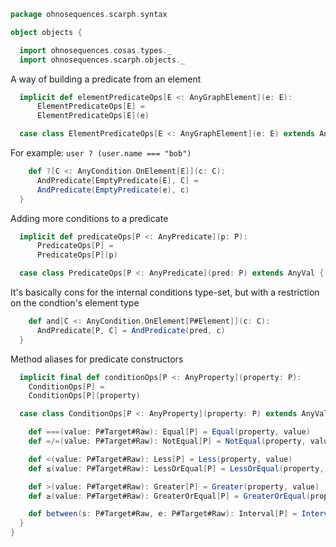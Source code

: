 
```scala
package ohnosequences.scarph.syntax

object objects {

  import ohnosequences.cosas.types._
  import ohnosequences.scarph.objects._
```

A way of building a predicate from an element

```scala
  implicit def elementPredicateOps[E <: AnyGraphElement](e: E):
      ElementPredicateOps[E] =
      ElementPredicateOps[E](e)

  case class ElementPredicateOps[E <: AnyGraphElement](e: E) extends AnyVal {
```

For example: `user ? (user.name === "bob")`

```scala
    def ?[C <: AnyCondition.OnElement[E]](c: C):
      AndPredicate[EmptyPredicate[E], C] =
      AndPredicate(EmptyPredicate(e), c)
  }
```

Adding more conditions to a predicate

```scala
  implicit def predicateOps[P <: AnyPredicate](p: P):
      PredicateOps[P] =
      PredicateOps[P](p)

  case class PredicateOps[P <: AnyPredicate](pred: P) extends AnyVal {
```

It's basically cons for the internal conditions type-set,
but with a restriction on the condtion's element type

```scala
    def and[C <: AnyCondition.OnElement[P#Element]](c: C):
      AndPredicate[P, C] = AndPredicate(pred, c)
  }
```

Method aliases for predicate constructors

```scala
  implicit final def conditionOps[P <: AnyProperty](property: P):
    ConditionOps[P] =
    ConditionOps[P](property)

  case class ConditionOps[P <: AnyProperty](property: P) extends AnyVal {

    def ===(value: P#Target#Raw): Equal[P] = Equal(property, value)
    def =/=(value: P#Target#Raw): NotEqual[P] = NotEqual(property, value)

    def <(value: P#Target#Raw): Less[P] = Less(property, value)
    def ≤(value: P#Target#Raw): LessOrEqual[P] = LessOrEqual(property, value)

    def >(value: P#Target#Raw): Greater[P] = Greater(property, value)
    def ≥(value: P#Target#Raw): GreaterOrEqual[P] = GreaterOrEqual(property, value)

    def between(s: P#Target#Raw, e: P#Target#Raw): Interval[P] = Interval(property, s, e)
  }
}

```




[main/scala/ohnosequences/scarph/axioms.scala]: ../axioms.scala.md
[main/scala/ohnosequences/scarph/evals.scala]: ../evals.scala.md
[main/scala/ohnosequences/scarph/morphisms.scala]: ../morphisms.scala.md
[main/scala/ohnosequences/scarph/objects.scala]: ../objects.scala.md
[main/scala/ohnosequences/scarph/rewrites.scala]: ../rewrites.scala.md
[main/scala/ohnosequences/scarph/schemas.scala]: ../schemas.scala.md
[main/scala/ohnosequences/scarph/syntax/morphisms.scala]: morphisms.scala.md
[main/scala/ohnosequences/scarph/syntax/objects.scala]: objects.scala.md
[test/scala/ohnosequences/scarph/asserts.scala]: ../../../../../test/scala/ohnosequences/scarph/asserts.scala.md
[test/scala/ohnosequences/scarph/impl/dummy.scala]: ../../../../../test/scala/ohnosequences/scarph/impl/dummy.scala.md
[test/scala/ohnosequences/scarph/impl/dummyTest.scala]: ../../../../../test/scala/ohnosequences/scarph/impl/dummyTest.scala.md
[test/scala/ohnosequences/scarph/implicitSearch.scala]: ../../../../../test/scala/ohnosequences/scarph/implicitSearch.scala.md
[test/scala/ohnosequences/scarph/TwitterQueries.scala]: ../../../../../test/scala/ohnosequences/scarph/TwitterQueries.scala.md
[test/scala/ohnosequences/scarph/TwitterSchema.scala]: ../../../../../test/scala/ohnosequences/scarph/TwitterSchema.scala.md